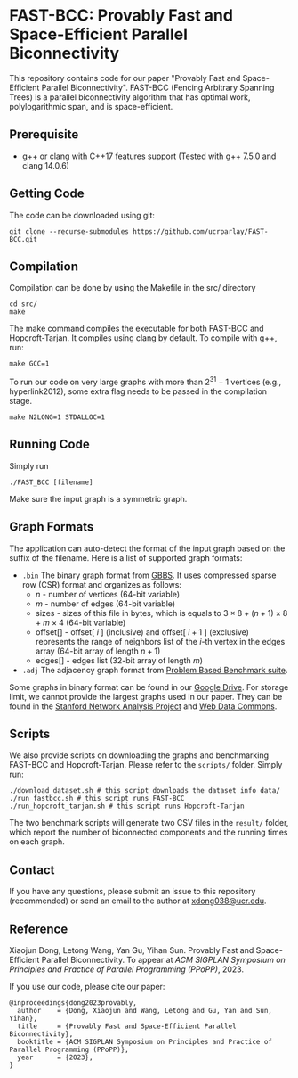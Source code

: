 # FAST-BCC: Provably Fast and Space-Efficient Parallel Biconnectivity
This repository contains code for our paper "Provably Fast and Space-Efficient Parallel Biconnectivity". FAST-BCC (Fencing Arbitrary Spanning Trees) is a parallel biconnectivity algorithm that has optimal work, polylogarithmic span, and is space-efficient.

Prerequisite
--------
+ g++ or clang with C++17 features support (Tested with g++ 7.5.0 and clang 14.0.6) 

Getting Code
--------
The code can be downloaded using git:
```
git clone --recurse-submodules https://github.com/ucrparlay/FAST-BCC.git
```

Compilation
--------
Compilation can be done by using the Makefile in the src/ directory
```
cd src/
make
```
The make command compiles the executable for both FAST-BCC and Hopcroft-Tarjan. It compiles using clang by default. To compile with g++, run:
```
make GCC=1
```
To run our code on very large graphs with more than $2^{31}-1$ vertices (e.g., hyperlink2012), some extra flag needs to be passed in the compilation stage. 
```
make N2LONG=1 STDALLOC=1 
```

Running Code
--------
Simply run
```
./FAST_BCC [filename]
```
Make sure the input graph is a symmetric graph.

Graph Formats
--------
The application can auto-detect the format of the input graph based on the suffix of the filename. Here is a list of supported graph formats: 
+ `.bin` The binary graph format from [GBBS](https://github.com/ParAlg/gbbs). It uses compressed sparse row (CSR) format and organizes as follows:
    + $n$ - number of vertices (64-bit variable)
    + $m$ - number of edges (64-bit variable)
    + sizes - sizes of this file in bytes, which is equals to $3\times8+(n+1)\times8+m\times4$ (64-bit variable)
    + offset[] - offset[ $i$ ] (inclusive) and offset[ $i+1$ ] (exclusive) represents the range of neighbors list of the $i$-th vertex in the edges array (64-bit array of length $n+1$)
    + edges[] - edges list (32-bit array of length $m$) 
+ `.adj` The adjacency graph format from [Problem Based Benchmark suite](http://www.cs.cmu.edu/~pbbs/benchmarks/graphIO.html). 

Some graphs in binary format can be found in our [Google Drive](https://drive.google.com/drive/u/3/folders/1ZuhfaLmdL-EyOiWYqZGD1rOy_oSFRWe4). For storage limit, we cannot provide the largest graphs used in our paper. They can be found in the [Stanford Network Analysis Project](http://snap.stanford.edu/) and [Web Data Commons](http://webdatacommons.org/hyperlinkgraph/). 

Scripts
--------
We also provide scripts on downloading the graphs and benchmarking FAST-BCC and Hopcroft-Tarjan. Please refer to the ```scripts/``` folder. Simply run: 
```
./download_dataset.sh # this script downloads the dataset info data/ 
./run_fastbcc.sh # this script runs FAST-BCC 
./run_hopcroft_tarjan.sh # this script runs Hopcroft-Tarjan 
```
The two benchmark scripts will generate two CSV files in the ```result/``` folder, which report the number of biconnected components and the running times on each graph. 

Contact
--------
If you have any questions, please submit an issue to this repository (recommended) or send an email to the author at xdong038@ucr.edu.

Reference
--------
Xiaojun Dong, Letong Wang, Yan Gu, Yihan Sun. Provably Fast and Space-Efficient Parallel Biconnectivity. To appear at *ACM SIGPLAN Symposium on Principles and Practice of Parallel Programming (PPoPP)*, 2023.  

If you use our code, please cite our paper:
```
@inproceedings{dong2023provably,
  author    = {Dong, Xiaojun and Wang, Letong and Gu, Yan and Sun, Yihan},
  title     = {Provably Fast and Space-Efficient Parallel Biconnectivity},
  booktitle = {ACM SIGPLAN Symposium on Principles and Practice of Parallel Programming (PPoPP)},
  year      = {2023},
}
```
